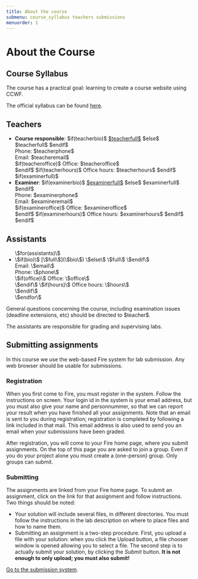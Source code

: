 ```yaml
---
title: About the course
submenu: course_syllabus teachers submissions
menuorder: 1
---
```


About the Course
================


<a name="course_syllabus"></a>

Course Syllabus
---------------

The course has a practical goal: learning to create a course website
using CCWF.

The official syllabus can be found
[here](\$syllabus\$).


<a name="teachers"></a>

Teachers
--------

* **Course responsible**:
    \$if(teacherbio)\$
      [\$teacherfull\$](\$teacherbio\$)
    \$else\$
      \$teacherfull\$
    \$endif\$<br>
    Phone: \$teacherphone\$<br>
    Email: \$teacheremail\$<br>
    \$if(teacheroffice)\$
      Office: \$teacheroffice\$<br>
    \$endif\$
    \$if(teacherhours)\$
      Office hours: \$teacherhours\$
    \$endif\$
\$if(examinerfull)\$
* **Examiner**:
    \$if(examinerbio)\$
      [\$examinerfull\$](\$examinerbio\$)
    \$else\$
      \$examinerfull\$
    \$endif\$<br>
    Phone: \$examinerphone\$<br>
    Email: \$examineremail\$<br>
    \$if(examineroffice)\$
      Office: \$examineroffice\$<br>
    \$endif\$
    \$if(examinerhours)\$
      Office hours: \$examinerhours\$
    \$endif\$
\$endif\$


Assistants
----------

<ul>
\$for(assistants)\$
<li>
  \$if(bio)\$
    [\$full\$](\$bio\$)
  \$else\$
    \$full\$
  \$endif\$<br>
  Email: \$email\$<br>
  Phone: \$phone\$<br>
  \$if(office)\$
    Office: \$office\$<br>
  \$endif\$
  \$if(hours)\$
    Office hours: \$hours\$<br>
  \$endif\$
</li>
\$endfor\$
</ul>


General questions concerning the course, including examination issues
(deadline extensions, etc) should be directed to \$teacher\$.

The assistants are responsible for grading and supervising labs.


<a name="submissions"></a>

Submitting assignments
----------------------

In this course we use the web-based Fire system for lab submission.
Any web browser should be usable for submissions.

### Registration

When you first come to Fire, you must register in the system. Follow the
instructions on screen. Your login id in the system is your email address, but
you must also give your name and personnummer, so that we can report your
result when you have finished all your assignments.
Note that an email is sent to you during registration; registration is
completed by following a link included in that mail.
This email address is also used to send you an email when your submissions
have been graded.

After registration, you will come to your Fire home page, where you submit
assignments. On the top of this page you are asked to join a group.
Even if you do your project alone you must create a (one-person) group.
Only groups can submit.

### Submitting

The assignments are linked from your Fire home page.
To submit an assignment, click on the link for that assignment and follow
instructions. Two things should be noted:

* Your solution will include several files, in different directories.
    You must follow the instructions in the lab description on where to
    place files and how to name them.
* Submitting an assignment is a two-step procedure. First, you upload a file
    with your solution: when you click the Upload button, a file chooser
    window is opened allowing you to select a file.
    The second step is to actually submit your solution, by clicking the
    *Submit* button. **It is not enough to only upload; you must also submit!**

[Go to the submission system](\$submissions\$).
